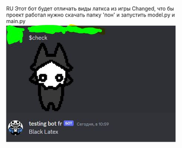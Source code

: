 RU
Этот бот будет отличать виды латкса из игры Changed, что бы проект работал нужно скачать папку 'пон' и запустить model.py и main.py
 ![Alt Text](https://github.com/KoteykaMeaw/Changed-Pics-bot/blob/main/%D0%BF%D0%BE%D0%BD/images/grrrrrr.JPG?raw=true)
